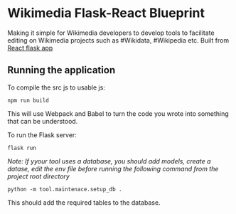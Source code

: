 # Wikimedia Flask-React Blueprint
Making it simple for Wikimedia developers to develop tools to facilitate editing on Wikimedia projects such as #Wikidata, #Wikipedia etc. Built from [React flask app](https://github.com/Devking/React-Flask-App)

## Running the application 
To compile the src js to usable js:

```
npm run build
```

This will use Webpack and Babel to turn the code you wrote into something that can be understood.

To run the Flask server:

```
flask run
```

*Note: If yyour tool uses a database, you should add models, create a datase, edit the env file before running the following command from the project root directory*

```
python -m tool.maintenace.setup_db .
```
This should add the required tables to the database.
